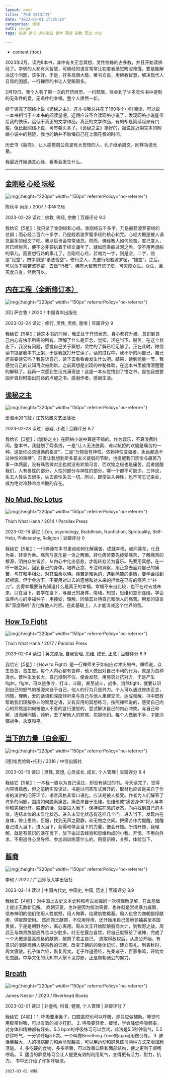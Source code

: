 ```yaml
---
layout: post
title: "月读 2023二月"
date: "2023-03-01 17:05:20"
categories: 阅读
auth: conge
tags: 阅读 读书 读书笔记 哲学 冥想 宗教 历史 小说

---
```

* content
{:toc}

2023年2月，读完8本书，其中有关正念冥想，灵性修炼的占多数，并且开始读佛经了。学佛的人都有大智慧，可佛经的语言常常让初度者感觉晦涩难懂，要是能解决这个问题，该多好。于是，好多高僧大能，著书立说，用佛教智慧，解决现代人日常的困惑。一行禅师的书让人受贿颇多。

2月19日，我个人有了第一次的开悟经历，一扫颓唐，体会到了许多灵性书中提到的无条件的爱，无条件的幸福。整个人焕然一新。

终于读完了网络小说《诡秘之主》，这本书我总共花了160多个小时阅读，可以说一本书相当于十本书的阅读量吧。近期应该不会读网络小说了，发现网络小说能带给我的快乐，远低于真正的文学作品。真正的文学作品，有的却是阅读起来有门槛，但比起网络小说，可有嚼头多了。《诡秘之主》挺好的，据说是近期完本的网络小说中的翘楚，我也的确并不后悔自己在上面花费的时间。

历史书《翦商》，让人感觉周公真是有大觉悟的人，孔子继承周文，同样功德无量。

我最近开始诵念心经，看看会发生什么。




-----


## [金刚经 心经 坛经](https://book.douban.com/subject/2381748/)
    
![img](https://img1.doubanio.com/view/subject/l/public/s10320050.jpg){:height="220px" width="150px" referrerPolicy="no-referrer"}
    
陈秋平 尚荣 / 2007 / 中华书局
    
2023-02-28 读过 | 佛教, 佛经, 宗教 | 豆瓣评分 9.2
    
我给它【5星】：我只读了金刚经和心经。金刚经五千多字，乃是般若波罗密经的总纲；而心经二百六十多字，乃是般若波罗蜜多经的核心和咒。心经大概是被人诵念最多的经文了吧。我以后也会常常诵念。然而，佛经教人如何脱苦，度己度人，若已经脱苦，便不必非要执着于经文诵年了。就如同乘船过河之后，便不用再想船的事儿，而要想行路的事儿了。金刚经心经，若缩为一字，则是空，二字，则是“见空”，四字则是“诸法皆空”。修行之人，先要行般若波罗密，“悟空”。之后，可以放下般若波罗密，去做“行者”。佛有大智慧开悟了焐，可灭度众生。众生，且灭度自身，然后可以。
    
## [内在工程（全新修订本）](https://book.douban.com/subject/35044160/)
    
![img](https://img9.doubanio.com/view/subject/l/public/s33627776.jpg){:height="220px" width="150px" referrerPolicy="no-referrer"}
    
[印] 萨古鲁 / 2020 / 中国青年出版社
    
2023-02-24 读过 | 修行, 灵性, 灵修, 思维 | 豆瓣评分 9
    
我给它【5星】：读这本书的时候，我正处于开悟状态，身心都在升级，意识到自己内心有快乐所需的所有，理解了什么是正念，觉知，活在当下，脱苦。在这个状态下，我没有问题，感觉自己关于冥想，灵性的了解已经足够了。正在此时，微信读书提醒我本书上架，于是我就打开它读了。读的过程中，我不断的问自己，自己还需要读它吗？我告诉自己，读下去看看会发生什么吧。结果，读到能量一节，我感觉自己的认知再次被刷新。之前冥想是出现的神秘体验，在这本书里被清清楚楚的解释了。我再一次感到生活充满奇迹！这是一本从觉悟到了悟之书，是在我想要固步自封时指出前路的点醒之书。感谢作者，感谢生活。

## [诡秘之主](https://book.douban.com/subject/33424453/)

![img](https://img9.doubanio.com/view/subject/l/public/s33619186.jpg){:height="220px" width="150px" referrerPolicy="no-referrer"}
        
爱潜水的乌贼 / 江苏凤凰文艺出版社
    
2023-02-23 读过 | 悬疑, 小说 | 豆瓣评分 8.7
    
我给它【3星】：《诡秘之主》在网络小说中算是不错的。作为娱乐，不算浪费时间。整本书，我就划了两条线，一是“让人无法脱离、难以抗拒的欢愉是痛苦的一种，这是你必须遵循的格言”，二是“万物皆有神性，依赖神性变强者，永远都逃不过神性的束缚”。前者让我想到斯多葛主义提倡的节制，也提醒我们欢愉与痛苦乃事一体两面，没有痛苦做对比也就没有欢愉可言，而欢愉之极也是痛苦。后者提醒我们，人有兽性的部分，人性的部分与神性的部分，哪一个都不可缺少。三体说，失去人性失去很多，失去兽性失去一切。所以，即便进入神性，也不可忘记来处，成为绝对冷静冷血冷酷的存在。

## [No Mud, No Lotus](https://book.douban.com/subject/26292364/)
    
![img](https://img9.doubanio.com/view/subject/l/public/s27974745.jpg){:height="220px" width="150px" referrerPolicy="no-referrer"}
        
Thich Nhat Hanh / 2014 / Parallax Press
    
2023-02-18 读过 | Zen, psychology, Buddhism, Nonfiction, Spirituality, Self-Help, Philosophy, Religion | 豆瓣评分 0
    
我给它【5星】：一行禅师在本书里谈如何化解痛苦，成就幸福，如同莲花，化丑为美，转臭为香。痛苦与喜乐是一体之两面。转化痛苦要先接受痛苦，了解痛苦的根源，明白众生皆苦，从内心中化出慈悲，才能转悲苦为喜乐。先要用冥想，在一呼一吸之间，回到自己的身体。培养正念、专注和洞察，用正念去面对自己的痛苦，与其和平相处，对其温柔以待。痛苦是难免的，遇到痛苦的事情，要学会找到起根源。但学会放下，不要用对过去的遗憾和对未来的担忧在已有的痛苦上“补刀”。变得幸福要首先知道什么是真正的幸福。幸福不来自比较，也不在过去或未来，只在当下。要学在当下，与自己的身体，情绪，知觉，思维和意识连结。学会滋养内心的幸福种子，用接受，理解，同情去对待自己和他人的痛苦。用爱的语言和"深度聆听"去化解他人的苦。在此基础上，人才能消减这个世界的苦。
     
## [How To Fight](https://book.douban.com/subject/30189286/)
    
![img](https://img2.doubanio.com/view/subject/l/public/s33746772.jpg){:height="220px" width="150px" referrerPolicy="no-referrer"}

Thich Nhat Hanh / 2017 / Parallax Press
    
2023-02-04 读过 | 英文原版, 自我管理, 思维, 成长, 正念 | 豆瓣评分 8.9
    
我给它【5星】：《How to Fight》是一行禅师关于如何应对冲突的书。禅师说，众生皆苦，苦生怒。每个人内心都有苦种，他人做出对自己不利的行为，就是为苦种浇水。苦种生发长大，自己控制不住，便会发怒，用惩罚对抗对方，于是产生fight。fight，可以是争吵，打斗，斗殴，甚至战斗，战争。消除fight，就要认识到自己的怒气的根源来自于自己，他人的行为只是外力。个人可以通过修炼正念，同情，理解，爱的话语和深度倾听来与自己与他人重建交流，达成和解。书中既有帮助我们理解争斗的智慧之语，又有实用的冥想练习。按照禅师说的，感受自己内心的煎熬是如何被他人不善的言行激怒的，尝试解决自己的内心冲突，与自己和解，进而用同情，倾听，去了解他人的煎熬，包容他们。每个人做到不争，才能消弭战争，永享和平。
   
## [当下的力量（白金版）](https://book.douban.com/subject/26815948/)
    
![img](https://img1.doubanio.com/view/subject/l/public/s28807248.jpg){:height="220px" width="150px" referrerPolicy="no-referrer"}
    
[德]埃克哈特•托利 / 2016 / 中信出版社
    
2023-02-16 读过 | 灵性, 冥想, 心灵成长, 成长, 个人管理 | 豆瓣评分 8.4
    
我给它【5星】：一本我一直以为自己读过，却没有读过的书。今天读完了，觉得内容很熟悉，但之前确实没读过。书是以问答形式展开的，取材也应该是来自于作者的演讲的问答环节，语言风格非常口语化，应该易被人接受。作者为人们解答了许多的问题，围绕如何脱离痛苦。痛苦来自于思维，思维形成“痛苦身体”将人与本体和实相分开。脱苦的话，就要进入当下，保持临在感的状态，向内找到自己的本体，连结本体的未显化状态。进入未显化状态有这样几个门：进入当下，发现内在身体，停止思维，臣服，找到无声之寂静，和无物之空间。把痛苦作为提醒，提醒自己进入当下。进入当下，获得和体会当下的力量，便会开悟。所谓开悟，我理解，就是有意识的活在当下，放下由过去经验和思维构成的小我。开悟，不用向外求，不用追寻心灵导师、参加训训练营什么的。用意识唤，关照，体验当下。

## [翦商](https://book.douban.com/subject/36096304/)

![img](https://img1.doubanio.com/view/subject/l/public/s34385069.jpg){:height="220px" width="150px" referrerPolicy="no-referrer"}
    
李硕 / 2022 / 广西师范大学出版社
    
2023-02-14 读过 | 中国古代史, 中国史, 中国, 历史 | 豆瓣评分 8.9
    
我给它【4星】：对中国上古史文本史料和考古发掘的一次梳理新见解，在此基础上提出无数新见解。 商朝灭夏，也许是因为统治需要，也许就是崇尚暴力威慑，信奉神明的他们使用人牲献祭，用人殉葬，给建筑物奠基。周人也曾为商朝猎俘献虏，供献祭使用。 然而商王献祭，不仅用俘虏，还开始用自己属地领袖甚至本国贵族，于是是朝野内外，离心离德。周从文王开始酝酿翦商大计，到牧野之战，周武王与商贵族里应外合以少胜多。纣王在露台自焚，将自己献祭给了诸神，完成了一个大概是最高规格的献祭，献祭了君主自己。 周取得政权后，从周公开始，有意识的消除商朝人祭宗教的证据，改变王朝的的集体记忆，建立周礼。到春秋时，周文疲敝。孔子编六经，恢复周文。老子作道德经，先秦诸子，百家争鸣，开始文化觉醒。中华文化的认知中人祭不见踪影，正是周朝诸公的努力。
    
## [Breath](https://book.douban.com/subject/35100130/)

![img](https://img9.doubanio.com/view/subject/l/public/s33667816.jpg){:height="220px" width="150px" referrerPolicy="no-referrer"}

James Nestor / 2020 / Riverhead Books
    
2023-02-01 读过 | 非虚构, 科普, 健康, 个人管理 | 豆瓣评分 7
    
我给它【4星】：1. 呼吸要用鼻子，口腔虽然也可以呼吸，却只应做辅助。睡觉时用胶带封嘴，可以有效的减少打鼾。 2. 呼吸要轻柔，缓慢，学会降低呼吸频率，对身体和精神都有好处。5.5 bpm的呼吸练习可以尝试，此法是5.5秒钟吸气，5.5秒钟呼气，一分钟呼吸5.5次。一个叫做Breathing Zone的app可用做引导。 3. 肺活量越大，人的抗病能力和寿命就越高，可以用运动和屏息练习两种方式来增加肺活量。 4. 多吃硬的食物，多多咀嚼，可以改善口腔和面部结构，使之更利于顺畅呼吸。 5. 适当的屏息练习会让人提更有效的利用氧气，变得更有活力，耐力，抗力。 书中还介绍了许多呼吸法。

```
2023-03-01 初稿
```